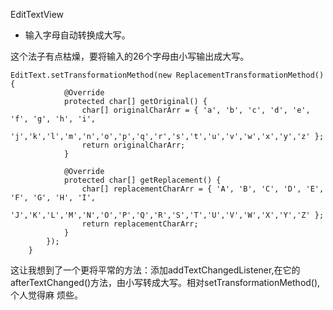 EditTextView


* 输入字母自动转换成大写。

这个法子有点枯燥，要将输入的26个字母由小写输出成大写。 
```
EditText.setTransformationMethod(new ReplacementTransformationMethod() {
            @Override
            protected char[] getOriginal() {
                char[] originalCharArr = { 'a', 'b', 'c', 'd', 'e', 'f', 'g', 'h', 'i', 
                'j','k','l','m','n','o','p','q','r','s','t','u','v','w','x','y','z' };
                return originalCharArr;
            }
 
            @Override
            protected char[] getReplacement() {
                char[] replacementCharArr = { 'A', 'B', 'C', 'D', 'E', 'F', 'G', 'H', 'I', 
                'J','K','L','M','N','O','P','Q','R','S','T','U','V','W','X','Y','Z' };
                return replacementCharArr;
            }
        });
    }
```
这让我想到了一个更将平常的方法：添加addTextChangedListener,在它的afterTextChanged()方法，由小写转成大写。相对setTransformationMethod(),个人觉得麻
烦些。